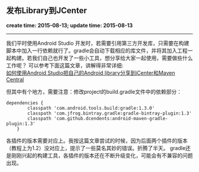发布Library到JCenter
------
**create time: 2015-08-13; update time: 2015-08-13**

---------------------------------------------------------------

我们平时使用Android Studio 开发时，若需要引用第三方开发库，只需要在构建脚本中加入一行依赖就行了。gradle会自动下载相应的库文件，并将其加入工程一起构建。若我们自己也开发了一些小工具，想分享给大家一起使用，需要做些什么工作呢？
可以参考下面这篇文章，讲解得非常详细:
<br/>
[如何使用Android Studio把自己的Android library分享到jCenter和Maven Central](http://www.jcodecraeer.com/a/anzhuokaifa/androidkaifa/2015/0623/3097.html)

但其中有个地方，需要注意：修改project的build.gradle文件中的依赖部分：
```
dependencies {
        classpath 'com.android.tools.build:gradle:1.3.0'
        classpath 'com.jfrog.bintray.gradle:gradle-bintray-plugin:1.3'
        classpath 'com.github.dcendents:android-maven-gradle-plugin:1.3'
    }
```
各插件的版本需要对应上。我按这篇文章尝试的时候，因为后面两个插件的版本（教程上为1.2）没对应上，提示了一些莫名其妙的错误。折腾了半天。
gradle还是刚刚兴起的构建工具，各插件的版本还在不断升级变化，可能会有不兼容的问题出现。